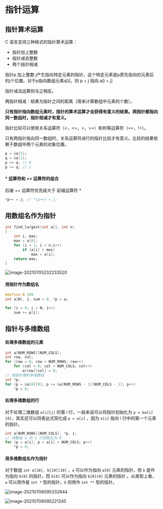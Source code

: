 # 指针运算

## 指针算术运算

C 语言支持三种格式的指针算术运算：

- 指针加上整数
- 指针减去整数
- 两个指针相减

指针p 加上整数 j产生指向特定元素的指针，这个特定元素是p原先指向的元素后的j个位置。对于p指向数组元素a[i]，则 p + j 指向 a[i + j]

指针减法运算则与之相反。

两指针相减：结果为指针之间的距离（用来计算数组中元素的个数）。

**只有指针指向数组元素时，指针的算术运算才会获得有意义的结果。两指针都指向同一数组时，指针相减才有意义。**

指针比较可以使用关系运算符（<，<=，>，>=）和判等运算符（==，!=）。

只有两指针指向同一数组时，关系运算符进行的指针比较才有意义。比较的结果依赖于数组中两个元素的对象位置。

```c
p = &a[5];
q = &a[1];
p <= q; // 0
p >= q; // 1
```



#### * 运算符和 ++ 运算符的组合

后缀 ++ 运算符优先级大于 前缀运算符 *

```c
*p++ = j; // *(p++) = j;
```



## 用数组名作为指针

```c
int find_largest(int a[], int n)
{
    int i, max;
    max = a[0];
    for (i = 1; i < n;i++)
        if (a[i] > max)
            max = a[i];
    return max;
}
```



![image-20210705232233520](/home/bestmeliubin/dev/c_c++/c-programming-language-modern/docs/第十二章-指针运算.assets/image-20210705232233520.png)



#### 用指针作为数组名

```c
#define N 100
int a[N], i, sum = 0, *p = a;

for (i = 0; i < N; i++)
    sum += p[i];
```

## 指针与多维数组

#### 处理多维数组的元素

```c
int a[NUM_ROWS][NUM_COLS];
int row, col;
for (row = 0; row < NUM_ROWS; row++)
    for (col = 0; col < NUM_COLS; col++)
        a[row][col] = 0;
// 用指针便利多维数组
int *p;
for (p = &a[0][0]; p <= &a[NUM_ROWS - 1][NUM_COLS - 1]; p++)
    *p = 0;
```

#### 处理多维数组的行

对于处理二维数组 `a[i][j]` 的第 i 行，一般来说可以将指针初始化为 `p = &a[i][0]`，其实还可以将表达式简化成 `p = a[i]` ，因为 `a[i]` 指向 i 行中的第一个元素的指针。

```c
int a[NUM_ROWS][NUM_COLS], *p, i;
// 将数组 a 的 i 行初始化为 0
for (p = a[i]; p < a[i] + NUM_COLS; p++)
    *p = 0;
```

#### 用多维数组名作为指针

对于数组 `int a[10], b[10][10]` ，`a` 可以作为指向 `a[0]` 元素的指针，但 `b` 是作为指向 `b[0]` 的指针，而 `b[0]` 可以作为指向 `b[0][0]` 元素的指针 。从类型上看，`a` 可以用作是 `int *` 型的指针，`b` 则用作 `int **` 型的指针。

![image-20210706095332844](/home/bestmeliubin/dev/c_c++/c-programming-language-modern/docs/第十二章-指针运算.assets/image-20210706095332844.png)

![image-20210706095221245](/home/bestmeliubin/dev/c_c++/c-programming-language-modern/docs/第十二章-指针运算.assets/image-20210706095221245.png)

